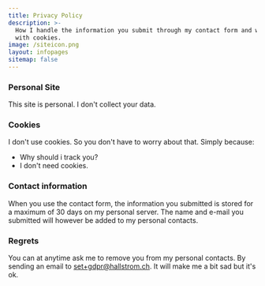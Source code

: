 ```yaml
---
title: Privacy Policy
description: >-
  How I handle the information you submit through my contact form and what i do
  with cookies.
image: /siteicon.png
layout: infopages
sitemap: false
---
```


### Personal Site

This site is personal. I don't collect your data.

### Cookies

I don't use cookies. So you don't have to worry about that. Simply because:

* Why should i track you?
* I don't need cookies.

### Contact information

When you use the contact form, the information you submitted is stored for a maximum of 30 days on my personal server. The name and e-mail you submitted will however be added to my personal contacts.

### Regrets

You can at anytime ask me to remove you from my personal contacts. By sending an email to set+gdpr@hallstrom.ch. It will make me a bit sad but it's ok.